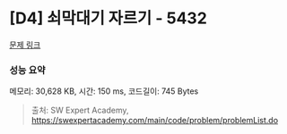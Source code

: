 # [D4] 쇠막대기 자르기 - 5432 

[문제 링크](https://swexpertacademy.com/main/code/problem/problemDetail.do?contestProbId=AWVl47b6DGMDFAXm) 

### 성능 요약

메모리: 30,628 KB, 시간: 150 ms, 코드길이: 745 Bytes



> 출처: SW Expert Academy, https://swexpertacademy.com/main/code/problem/problemList.do